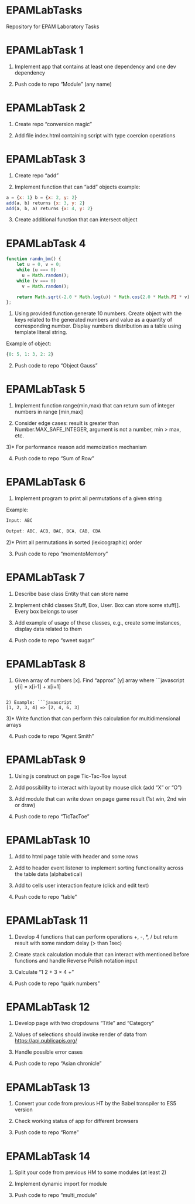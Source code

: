 # EPAMLabTasks
Repository for EPAM Laboratory Tasks
# EPAMLabTask 1

1) Implement app that contains at least one dependency and one dev dependency​

2) Push code to repo “Module” (any name)

# EPAMLabTask 2

1) Create repo “conversion magic”​

2) Add file index.html containing script with type coercion operations​

# EPAMLabTask 3

1) Create repo “add”​

2) Implement function that can “add” objects​
example: 
```javascript
a = {x: 1} b = {x: 2, y: 2} ​
add(a, b) returns {x: 3, y: 2}​
add(a, b, a) returns {x: 4, y: 2}
```
3) Create additional function that can intersect object​

# EPAMLabTask 4

```javascript
function randn_bm() {  
    let u = 0, v = 0;  
    while (u === 0)
      u = Math.random();  
    while (v === 0) 
      v = Math.random();  

    return Math.sqrt(-2.0 * Math.log(u)) * Math.cos(2.0 * Math.PI * v) * 2 | 0;
}; ​
```

1) Using provided function generate 10 numbers. Create object with the keys related to the generated numbers and value as a quantity of corresponding number. Display numbers distribution as a table using template literal string.​

Example of object: 
```javascript
{0: 5, 1: 3, 2: 2}​
```

2) Push code to repo “Object Gauss”

# EPAMLabTask 5

1) Implement function range(min,max) that can return sum of integer numbers in range [min,max]

2) Consider edge cases: result is greater than Number.MAX_SAFE_INTEGER, argument is not a number, min > max, etc.

3)* For performance reason add memoization mechanism

4) Push code to repo “Sum of Row”

# EPAMLabTask 6

1) Implement program to print all permutations of a given string​

Example:
```javascript
Input: ABC​

Output: ABC, ACB, BAC, BCA, CAB, CBA​
```
2)* Print all permutations in sorted (lexicographic) order​

3) Push code to repo “momentoMemory”

# EPAMLabTask 7

1) Describe base class Entity that can store name​

2) Implement child classes Stuff, Box, User. Box can store some stuff[]. Every box belongs to user​

3) Add example of usage of these classes, e.g., create some instances, display data related to them​

4) Push code to repo “sweet sugar”

# EPAMLabTask 8

1) Given array of numbers [x]. Find “approx” [y] array where ```javascript
y[i] = x[i-1] + x[i+1]​
```

2) Example: ```javascript
[1, 2, 3, 4] => [2, 4, 6, 3]​
```

3)* Write function that can perform this calculation for multidimensional arrays​

4) Push code to repo “Agent Smith”

# EPAMLabTask 9

1) Using js construct on page Tic-Tac-Toe layout​

2) Add possibility to interact with layout by mouse click (add “X” or “O”)​

3) Add module that can write down on page game result (1st win, 2nd win or draw)​

4) Push code to repo “TicTacToe”

# EPAMLabTask 10

1) Add to html page table with header and some rows​

2) Add to header event listener to implement sorting functionality across the table data (alphabetical)​

3) Add to cells user interaction feature (click and edit text)​

4) Push code to repo “table”

# EPAMLabTask 11

1) Develop 4 functions that can perform operations +, -, *, / but return result with some random delay (> than 1sec)​

2) Create stack calculation module that can interact with mentioned before functions and handle Reverse Polish notation input​

3) Calculate “1 2 + 3 × 4 +”​

4) Push code to repo “quirk numbers”

# EPAMLabTask 12

1) Develop page with two dropdowns “Title” and “Category”​

2) Values of selections should invoke render of data from https://api.publicapis.org/​

3) Handle possible error cases​

4) Push code to repo “Asian chronicle”

# EPAMLabTask 13

1) Convert your code from previous HT by the Babel transpiler to ES5 version​

2) Check working status of app for different browsers​

3) Push code to repo “Rome”

# EPAMLabTask 14

1) Split your code from previous HM to some modules (at least 2)​

2) Implement dynamic import for module​

3) Push code to repo “multi_module”